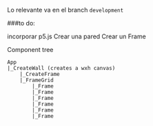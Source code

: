 Lo relevante va en el branch `development` 

###to do:

incorporar p5.js
Crear una pared
Crear un Frame

Component tree
```
App
|_CreateWall (creates a wxh canvas)
    |_CreateFrame 
    |_FrameGrid
        |_Frame
        |_Frame
        |_Frame
        |_Frame
        |_Frame
        |_Frame
```
